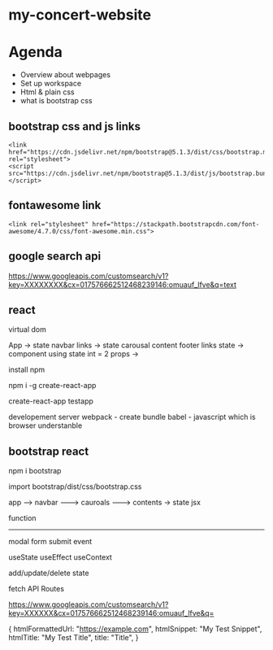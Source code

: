 # my-concert-website

# Agenda

- Overview about webpages
- Set up workspace
- Html & plain css
- what is bootstrap css

## bootstrap css and js links

    <link href="https://cdn.jsdelivr.net/npm/bootstrap@5.1.3/dist/css/bootstrap.min.css" rel="stylesheet">
    <script src="https://cdn.jsdelivr.net/npm/bootstrap@5.1.3/dist/js/bootstrap.bundle.min.js"></script>

## fontawesome link

    <link rel="stylesheet" href="https://stackpath.bootstrapcdn.com/font-awesome/4.7.0/css/font-awesome.min.css">

## google search api

https://www.googleapis.com/customsearch/v1?key=XXXXXXXX&cx=017576662512468239146:omuauf_lfve&q=text

## react

virtual dom

App -> state
navbar
links -> state
carousal
content
footer
links
state -> component using state int = 2
props ->

install
npm

npm i -g create-react-app

create-react-app testapp

developement server
webpack - create bundle
babel - javascript which is browser understanble

## bootstrap react

npm i bootstrap

import bootstrap/dist/css/bootstrap.css

app --> navbar
---> cauroals
---> contents -> state
jsx

function


-----------
modal
form 
submit event

useState
useEffect
useContext

add/update/delete state

fetch API
Routes

https://www.googleapis.com/customsearch/v1?key=XXXXXX&cx=017576662512468239146:omuauf_lfve&q=


{
htmlFormattedUrl: "https://example.com",
htmlSnippet: "My Test Snippet",
htmlTitle: "My Test Title",
title: "Title",
}


